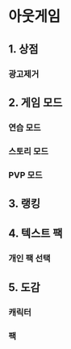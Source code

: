# 아웃게임
## 1. 상점
### 광고제거

## 2. 게임 모드
### 연습 모드
### 스토리 모드
### PVP 모드

## 3. 랭킹

## 4. 텍스트 팩
### 개인 팩 선택

## 5. 도감
### 캐릭터
### 팩
